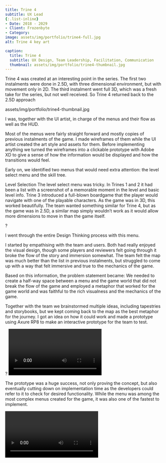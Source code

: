 ```yaml
---
title: Trine 4
subtitle: UX Lead
{:.list-inline}
- Date: 2018 - 2029
- Client: Frozenbyte
- Category: 
image: assets/img/portfolio/trine4-full.jpg
alt: Trine 4 key art

caption:
  title: Trine 4
  subtitle: UX Design, Team Leadership, Facilitation, Communication
  thumbnail: assets/img/portfolio/trine4-thumbnail.jpg
---
```

Trine 4 was created at an interesting point in the series. The first two instalments were done in 2.5D, with three dimensional environment, but with movement only in 2D. The third instalment went full 3D, which was a fresh take for the series, but not well received. So Trine 4 returned back to the 2.5D approach

<img>assets/img/portfolio/trine4-thumbnail.jpg</img>

I was, together with the UI artist, in charge of the menus and their flow as well as the HUD.

Most of the menus were fairly straight forward and mostly copies of previous instalments of the game. I made wireframes of them while the UI artist created the art style and assets for them. Before implementing anything we turned the wireframes into a clickable prototype with Adobe XD to give a sense of how the information would be displayed and how the transitions would feel.

Early on, we identified two menus that would need extra attention: the level select menu and the skill tree.

Level Selection
The level select menu was tricky. In Trines 1 and 2 it had been a list with a screenshot of a memorable moment in the level and basic level info. Trine 3 introduced a full-blown boardgame that the player would navigate with one of the playable characters. As the game was in 3D, this worked beautifully. The team wanted something similar for Trine 4, but as the game was in 2.5D, a similar map simply wouldn’t work as it would allow more dimensions to move in than the game itself.

<images of past games>?

I went through the entire Design Thinking process with this menu.

I started by empathising with the team and users. Both had really enjoyed the visual design, though some players and reviewers felt going through it broke the flow of the story and immersion somewhat. The team felt the map was much better than the list in previous instalments, but struggled to come up with a way that felt immersive and true to the mechanics of the game.

Based on this information, the problem statement became: We needed to create a half-way space between a menu and the game world that did not break the flow of the game and employed a metaphor that worked for the game world and was faithful to the rich visualness and the mechanics of the game.

Together with the team we brainstormed multiple ideas, including tapestries and storybooks, but we kept coming back to the map as the best metaphor for the journey. I got an idea on how it could work and made a prototype using Axure RP8 to make an interactive prototype for the team to test.

<brainstorming>?
<video>

The prototype was a huge success, not only proving the concept, but also eventually cutting down on implementation time as the developers could refer to it to check for desired functionality. While the menu was among the most complex menus created for the game, it was also one of the fastest to implement.

<video>

Skill Tree
Problem:
The skill tree was more straightforward, but it contained a lot of information and was a central part of the experience, so we wanted to make using it feel extra rewarding.

Solution:
I designed the layout for it and the UI artist focused on making all the interactions feel very rewarding through small animations and visual effects.

<image of the layout planned>?

Outcome:
We had time to do this as we were involved with the project from the start. However, in this instance this came with a downside too. The number of skills grew significantly toward the end of the production and the layout no longer worked. In the end it was changed to a much simpler, grid-like layout to make it look cleaner and navigation work better.

<image of final layout>
